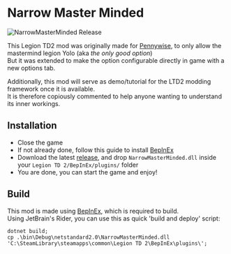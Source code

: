 # Narrow Master Minded
![NarrowMasterMinded Release](https://github.com/LegionTD2-Modding/NarrowMasterMinded/actions/workflows/build_release_tag.yml/badge.svg)

This Legion TD2 mod was originally made for [Pennywise](https://www.twitch.tv/pennywiseuk), to only allow the mastermind legion Yolo (aka _the only good option_)\
But it was extended to make the option configurable directly in game with a new options tab.

Additionally, this mod will serve as demo/tutorial for the LTD2 modding framework once it is available.\
It is therefore copiously commented to help anyone wanting to understand its inner workings.

## Installation
- Close the game
- If not already done, follow this guide to install [BepInEx](https://github.com/LegionTD2-Modding/.github/wiki/Installation-of-BepInEx)
- Download the latest [release](https://github.com/LegionTD2-Modding/NarrowMasterMinded/releases/latest), and drop `NarrowMasterMinded.dll` inside your `Legion TD 2/BepInEx/plugins/` folder
- You are done, you can start the game and enjoy!

## Build
This mod is made using [BepInEx](https://github.com/BepInEx/BepInEx), which is required to build.\
Using JetBrain's Rider, you can use this as quick 'build and deploy' script:

```
dotnet build;
cp .\bin\Debug\netstandard2.0\NarrowMasterMinded.dll 'C:\SteamLibrary\steamapps\common\Legion TD 2\BepInEx\plugins\';
```
